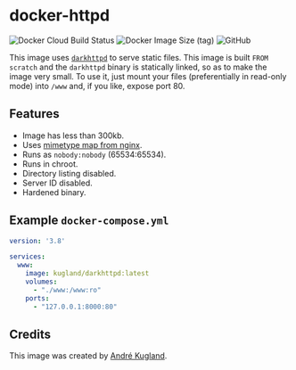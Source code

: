 # docker-httpd

![Docker Cloud Build Status](https://img.shields.io/docker/cloud/build/kugland/darkhttpd) ![Docker Image Size (tag)](https://img.shields.io/docker/image-size/kugland/darkhttpd/latest) ![GitHub](https://img.shields.io/github/license/kugland/docker-darkhttpd)

This image uses [`darkhttpd`](https://unix4lyfe.org/darkhttpd/) to serve static files. This image
is built `FROM scratch` and the `darkhttpd` binary is statically linked, so as to make the image
very small. To use it, just mount your files (preferentially in read-only mode) into `/www` and,
if you like, expose port 80.

## Features

- Image has less than 300kb.
- Uses [mimetype map from nginx](http://hg.nginx.org/nginx/raw-file/default/conf/mime.types).
- Runs as `nobody:nobody` (65534:65534).
- Runs in chroot.
- Directory listing disabled.
- Server ID disabled.
- Hardened binary.

## Example `docker-compose.yml`

```yml
version: '3.8'

services:
  www:
    image: kugland/darkhttpd:latest
    volumes:
      - "./www:/www:ro"
    ports:
      - "127.0.0.1:8000:80"
```

## Credits

This image was created by [André Kugland](https://github.com/kugland/).
